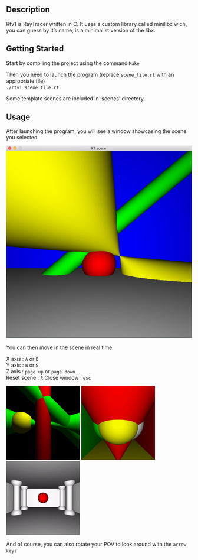 ## Description

Rtv1 is RayTracer written in C. It uses a custom library called minilibx wich, you can guess by it’s name, is a minimalist version of the libx.

## Getting Started

Start by compiling the project using the command `Make`

Then you need to launch the program (replace `scene_file.rt` with an appropriate file)<br>
`./rtv1 scene_file.rt`

Some template scenes are included in ‘scenes’ directory

## Usage

After launching the program, you will see a window showcasing the scene you selected

![alt text](https://github.com/narajaon/RTv1/blob/master/readme_pics/simple_scene.png)

You can then move in the scene in real time

X axis :		`A` or `D` <br>
Y axis :		`W` or `S` <br>
Z axis :		`page up` or `page down` <br>
Reset scene :	`R`
Close window :	`esc`

![alt text](https://github.com/narajaon/RTv1/blob/master/readme_pics/rotation.gif)
![alt text](https://github.com/narajaon/RTv1/blob/master/readme_pics/z_axis.gif)
![alt text](https://github.com/narajaon/RTv1/blob/master/readme_pics/y_axis.gif)

And of course, you can also rotate your POV to look around with the `arrow keys`

